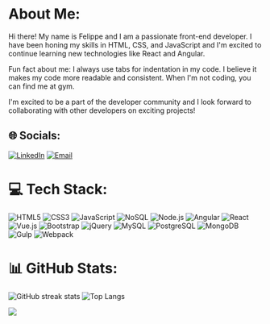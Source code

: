 # About Me:
Hi there! My name is Felippe and I am a passionate front-end developer. I have been honing my skills in HTML, CSS, and JavaScript and I'm excited to continue learning new technologies like React and Angular.

Fun fact about me: I always use tabs for indentation in my code. I believe it makes my code more readable and consistent. When I'm not coding, you can find me at gym.

I'm excited to be a part of the developer community and I look forward to collaborating with other developers on exciting projects!


## 🌐 Socials:
[![LinkedIn](https://img.shields.io/badge/LinkedIn-%230077B5.svg?style=for-the-badge&logo=linkedin&logoColor=white)](https://linkedin.com/in/felippe-menezes-615436237)
[![Email](https://img.shields.io/badge/Email-%23D14836.svg?style=for-the-badge&logo=gmail&logoColor=white)](mailto:4drade@gmail.com)


# 💻 Tech Stack:
![HTML5](https://img.shields.io/badge/HTML5-E34F26?style=flat&logo=html5&logoColor=white) ![CSS3](https://img.shields.io/badge/CSS3-1572B6?style=flat&logo=css3&logoColor=white) ![JavaScript](https://img.shields.io/badge/JavaScript-F7DF1E?style=flat&logo=javascript&logoColor=black) ![NoSQL](https://img.shields.io/badge/NoSQL-4DB33D?style=flat&logo=mongodb&logoColor=white) ![Node.js](https://img.shields.io/badge/Node.js-43853D?style=flat&logo=node.js&logoColor=white) ![Angular](https://img.shields.io/badge/Angular-DD0031?style=flat&logo=angular&logoColor=white) ![React](https://img.shields.io/badge/React-61DAFB?style=flat&logo=react&logoColor=black) ![Vue.js](https://img.shields.io/badge/Vue.js-4FC08D?style=flat&logo=vue.js&logoColor=white) ![Bootstrap](https://img.shields.io/badge/Bootstrap-563D7C?style=flat&logo=bootstrap&logoColor=white) ![jQuery](https://img.shields.io/badge/jQuery-0769AD?style=flat&logo=jquery&logoColor=white) ![MySQL](https://img.shields.io/badge/MySQL-4479A1?style=flat&logo=mysql&logoColor=white) ![PostgreSQL](https://img.shields.io/badge/PostgreSQL-336791?style=flat&logo=postgresql&logoColor=white) ![MongoDB](https://img.shields.io/badge/MongoDB-47A248?style=flat&logo=mongodb&logoColor=white) ![Gulp](https://img.shields.io/badge/Gulp-CF4647?style=flat&logo=gulp&logoColor=white) ![Webpack](https://img.shields.io/badge/Webpack-8DD6F9?style=flat&logo=webpack&logoColor=black)


# 📊 GitHub Stats:
![GitHub streak stats](https://github-readme-streak-stats.herokuapp.com/?user=l0p0v&theme=algolia&hide_border=true)
![Top Langs](https://github-readme-stats.vercel.app/api/top-langs/?username=l0p0v&theme=algolia&hide_border=true&include_all_commits=true&count_private=false&layout=compact)


<!-- footer -->
[![](https://visitcount.itsvg.in/api?id=l0p0v&icon=0&color=12)](https://visitcount.itsvg.in)

<!-- Proudly created with GPRM ( https://gprm.itsvg.in ) -->
